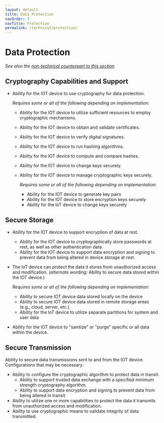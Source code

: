 ```yaml
---
layout: default
title: Data Protection
navOrder: 3
navTitle: Protection
permalink: /technical/protection/
---
```


# Data Protection

_See also the [non-technical counterpart to this section](../_8259-Control/protection.md)_

## Cryptography Capabilities and Support

- Ability for the IOT device to use cryptography for data protection.

	_Requires some or all of the following depending on implementation:_

  - Ability for the IOT device to utilize sufficient resources to employ cryptographic mechanisms.
  - Ability for the IOT device to obtain and validate certificates.
  - Ability for the IOT device to verify digital signatures.
  - Ability for the IOT device to run hashing algorithms.
  - Ability for the IOT device to compute and compare hashes.
  - Ability for the IOT device to change keys securely.
  - Ability for the IOT device to manage cryptographic keys securely.

    _Requires some or all of the following depending on implementation:_

    - Ability for the IOT device to generate key pairs
    - Ability for the IOT device to store encryption keys securely
    - Ability for the IoT device to change keys securely

## Secure Storage

- Ability for the IOT device to support encryption of data at rest.
  - Ability for the IOT device to cryptographically store passwords at rest, as well as other authentication data.
  - Ability for the IOT device to support data encryption and signing to prevent data from being altered in device storage at rest.
- The IoT device can protect the data it stores from unauthorized access and modification. (_alternate wording:_ Ability to secure data stored within the IOT device.)

	_Requires some or all of the following depending on implementation:_

  - Ability to secure IOT device data stored locally on the device
  - Ability to secure IOT device data stored in remote storage areas (e.g., cloud, server, etc.).
  - Ability for the IoT device to utilize separate partitions for system and user data

- Ability for the IOT device to "sanitize" or "purge" specific or all data within the device.


## Secure Transmission

Ability to secure data transmissions sent to and from the IOT device. Configurations that may be necessary:
- Ability to configure the cryptographic algorithm to protect data in transit.
  - Ability to support trusted data exchange with a specified minimum strength cryptography algorithm.
  - Ability to support data encryption and signing to prevent data from being altered in transit.
- Ability to utilize one or more capabilities to protect the data it transmits from unauthorized access and modification.
- Ability to use cryptographic means to validate integrity of data transmitted.

